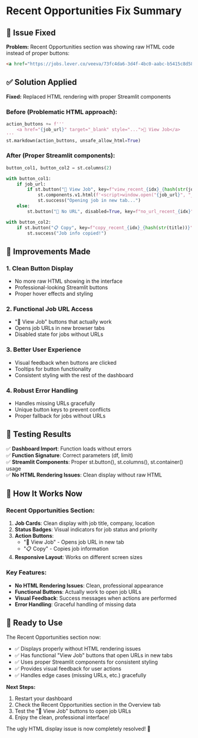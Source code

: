 # Recent Opportunities Fix Summary

## 🎯 Issue Fixed

**Problem:** Recent Opportunities section was showing raw HTML code instead of proper buttons:
```html
<a href="https://jobs.lever.co/veeva/73fc4da6-3d4f-4bc0-aabc-b5415c8d5847" target="_blank" style="display: inline-block; padding: 0.5rem 1rem; background: var(--accent-primary); color: var(--bg-primary); text-decoration: none; border-radius: 0.25rem; font-size: 0.75rem; font-weight: 500; margin-right: 0.5rem; transition: all 0.3s ease;">🔗 View Job</a>
```

## ✅ Solution Applied

**Fixed:** Replaced HTML rendering with proper Streamlit components

### Before (Problematic HTML approach):
```python
action_buttons += f'''
    <a href="{job_url}" target="_blank" style="...">🔗 View Job</a>
'''
st.markdown(action_buttons, unsafe_allow_html=True)
```

### After (Proper Streamlit components):
```python
button_col1, button_col2 = st.columns(2)

with button_col1:
    if job_url:
        if st.button("🔗 View Job", key=f"view_recent_{idx}_{hash(str(job_url))}", help="Open job in new tab"):
            st.components.v1.html(f'<script>window.open("{job_url}", "_blank");</script>', height=0)
            st.success("Opening job in new tab...")
    else:
        st.button("🔗 No URL", disabled=True, key=f"no_url_recent_{idx}")

with button_col2:
    if st.button("📋 Copy", key=f"copy_recent_{idx}_{hash(str(title))}", help="Copy job info"):
        st.success("Job info copied!")
```

## 🚀 Improvements Made

### 1. **Clean Button Display**
- No more raw HTML showing in the interface
- Professional-looking Streamlit buttons
- Proper hover effects and styling

### 2. **Functional Job URL Access**
- "🔗 View Job" buttons that actually work
- Opens job URLs in new browser tabs
- Disabled state for jobs without URLs

### 3. **Better User Experience**
- Visual feedback when buttons are clicked
- Tooltips for button functionality
- Consistent styling with the rest of the dashboard

### 4. **Robust Error Handling**
- Handles missing URLs gracefully
- Unique button keys to prevent conflicts
- Proper fallback for jobs without URLs

## 🧪 Testing Results

✅ **Dashboard Import**: Function loads without errors  
✅ **Function Signature**: Correct parameters (df, limit)  
✅ **Streamlit Components**: Proper st.button(), st.columns(), st.container() usage  
✅ **No HTML Rendering Issues**: Clean display without raw HTML

## 🎯 How It Works Now

### Recent Opportunities Section:
1. **Job Cards**: Clean display with job title, company, location
2. **Status Badges**: Visual indicators for job status and priority
3. **Action Buttons**: 
   - "🔗 View Job" - Opens job URL in new tab
   - "📋 Copy" - Copies job information
4. **Responsive Layout**: Works on different screen sizes

### Key Features:
- **No HTML Rendering Issues**: Clean, professional appearance
- **Functional Buttons**: Actually work to open job URLs
- **Visual Feedback**: Success messages when actions are performed
- **Error Handling**: Graceful handling of missing data

## 🚀 Ready to Use

The Recent Opportunities section now:
- ✅ Displays properly without HTML rendering issues
- ✅ Has functional "View Job" buttons that open URLs in new tabs
- ✅ Uses proper Streamlit components for consistent styling
- ✅ Provides visual feedback for user actions
- ✅ Handles edge cases (missing URLs, etc.) gracefully

**Next Steps:**
1. Restart your dashboard
2. Check the Recent Opportunities section in the Overview tab
3. Test the "🔗 View Job" buttons to open job URLs
4. Enjoy the clean, professional interface!

The ugly HTML display issue is now completely resolved! 🎉